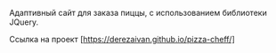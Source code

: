 Адаптивный сайт для заказа пиццы, с использованием библиотеки JQuery.

Ссылка на проект 
[https://derezaivan.github.io/pizza-cheff/]
